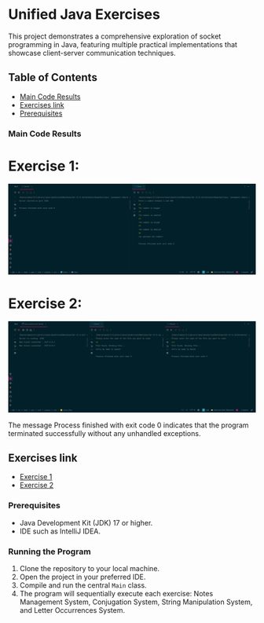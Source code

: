 # Unified Java Exercises

This project demonstrates a comprehensive exploration of socket programming in Java, featuring multiple practical
implementations that showcase client-server communication techniques.

## Table of Contents

- [Main Code Results](#main-code-results)
- [Exercises link](#exercises-link)
- [Prerequisites](#prerequisites)

### Main Code Results

# Exercise 1:

![Exercise 1 Result](screenshots/ex1-code-result.png)

# Exercise 2:

![Exercise 2 Result](screenshots/ex2-code-result.png)

The message Process finished with exit code 0 indicates that the program terminated successfully without any unhandled
exceptions.

## Exercises link

- [Exercise 1](src/main/java/com/sockets/ex1/readme.md)
- [Exercise 2](src/main/java/com/sockets/ex2/readme.md)

### Prerequisites

- Java Development Kit (JDK) 17 or higher.
- IDE such as IntelliJ IDEA.

### Running the Program

1. Clone the repository to your local machine.
2. Open the project in your preferred IDE.
3. Compile and run the central `Main` class.
4. The program will sequentially execute each exercise: Notes Management System, Conjugation System, String Manipulation
   System, and Letter Occurrences System.
